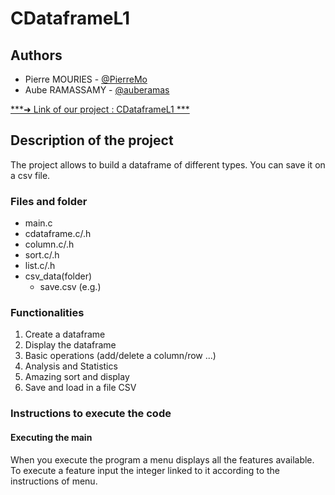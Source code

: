# CDataframeL1

## Authors

* Pierre MOURIES - [@PierreMo](https://github.com/PierreMo)
* Aube RAMASSAMY - [@auberamas](https://github.com/auberamas)

[***➜ Link of our project : CDataframeL1 ***](https://github.com/PierreMo/CDataframeL1)

## Description of the project

The project allows to build a dataframe of different types. You can save it on a csv file.

### Files and folder
- main.c
- cdataframe.c/.h
- column.c/.h
- sort.c/.h
- list.c/.h
- csv_data(folder)
  - save.csv (e.g.)

### Functionalities
1. Create a dataframe
2. Display the dataframe
3. Basic operations (add/delete a column/row ...)
4. Analysis and Statistics
5. Amazing sort and display 
6. Save and load in a file CSV

### Instructions to execute the code

#### Executing the main
When you execute the program a menu displays all the features available.
To execute a feature input the integer linked to it according to the instructions of menu.

